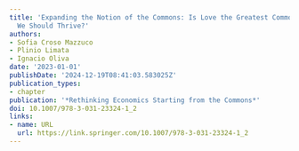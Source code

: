 ```yaml
---
title: 'Expanding the Notion of the Commons: Is Love the Greatest Commons in Which
  We Should Thrive?'
authors:
- Sofia Croso Mazzuco
- Plinio Limata
- Ignacio Oliva
date: '2023-01-01'
publishDate: '2024-12-19T08:41:03.583025Z'
publication_types:
- chapter
publication: '*Rethinking Economics Starting from the Commons*'
doi: 10.1007/978-3-031-23324-1_2
links:
- name: URL
  url: https://link.springer.com/10.1007/978-3-031-23324-1_2
---
```

